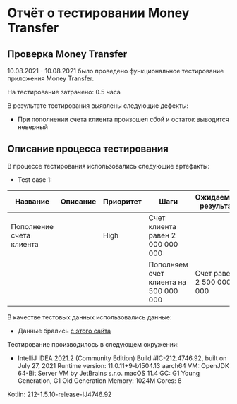 # Отчёт о тестировании Money Transfer

## Проверка Money Transfer

10.08.2021 - 10.08.2021 было проведено функциональное тестирование приложения Money Transfer.

На тестирование затрачено: 0.5 часа

В результате тестирования выявлены следующие дефекты:
* При пополнении счета клиента произошел сбой и остаток выводится неверный

## Описание процесса тестирования

В процессе тестирования использовались следующие артефакты:
* Test case 1:
 
| Название                 | Описание  | Приоритет | Шаги                                  | Ожидаемый результат      |
|--------------------------|-----------|-----------|---------------------------------------|--------------------------|
| Пополнение счета клиента |           | High      | Счет клиента равен 2 000 000 000      |                          |
|                          |           |           | Пополняем счет клиента на 500 000 000 | Счет равен 2 500 000 000 |

В качестве тестовых данных использовались данные:
* Данные брались [с этого сайта](https://github.com/netology-code/javaqa-homeworks/tree/master/programming)

Тестирование производилось в следующем окружении:
* IntelliJ IDEA 2021.2 (Community Edition)
Build #IC-212.4746.92, built on July 27, 2021
Runtime version: 11.0.11+9-b1504.13 aarch64
VM: OpenJDK 64-Bit Server VM by JetBrains s.r.o.
macOS 11.4
GC: G1 Young Generation, G1 Old Generation
Memory: 1024M
Cores: 8

Kotlin: 212-1.5.10-release-IJ4746.92
